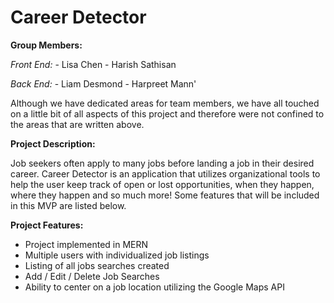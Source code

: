 # Career Detector

**Group Members:**

*Front End:*
        - Lisa Chen
        - Harish Sathisan

*Back End:*
        - Liam Desmond
        - Harpreet Mann'

Although we have dedicated areas for team members, we have all touched on a little bit of all aspects of this project and therefore were not confined to the areas that are written above.


**Project Description:**

Job seekers often apply to many jobs before landing a job in their desired career. Career Detector is an application that utilizes organizational tools to help the user keep track of open or lost opportunities, when they happen, where they happen and so much more! Some features that will be included in this MVP are listed below.


**Project Features:**

- Project implemented in MERN
- Multiple users with individualized job listings
- Listing of all jobs searches created
- Add / Edit / Delete Job Searches
- Ability to center on a job location utilizing the Google Maps API
